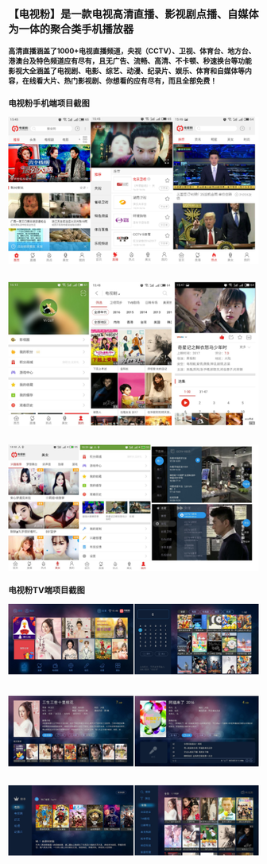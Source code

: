 ## 【电视粉】是一款电视高清直播、影视剧点播、自媒体为一体的聚合类手机播放器
#### 高清直播涵盖了1000+电视直播频道，央视（CCTV）、卫视、体育台、地方台、港澳台及特色频道应有尽有，且无广告、流畅、高清、不卡顿、秒速换台等功能<br/>影视大全涵盖了电视剧、电影、综艺、动漫、纪录片、娱乐、体育和自媒体等内容，在线看大片、热门影视剧、你想看的应有尽有，而且全部免费！
### 电视粉手机端项目截图
![tvfan1.png](https://raw.githubusercontent.com/sharpayzara/showreel/master/res/tvfan1.png)
<br /><br /><br />
![tvfan2.jpg](https://raw.githubusercontent.com/sharpayzara/showreel/master/res/tvfan2.jpg)
<br /><br /><br />
![tvfan3.jpg](https://raw.githubusercontent.com/sharpayzara/showreel/master/res/tvfan3.jpg)
### 电视粉TV端项目截图
![tvfan4.jpg](https://raw.githubusercontent.com/sharpayzara/showreel/master/res/tvfan4.jpg)
<br /><br /><br />
![tvfan5.jpg](https://raw.githubusercontent.com/sharpayzara/showreel/master/res/tvfan5.jpg)
<br /><br /><br />
![tvfan6.jpg](https://raw.githubusercontent.com/sharpayzara/showreel/master/res/tvfan6.jpg)
